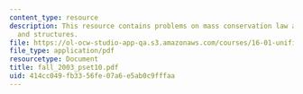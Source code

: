 ```yaml
---
content_type: resource
description: This resource contains problems on mass conservation law and materials
  and structures.
file: https://ol-ocw-studio-app-qa.s3.amazonaws.com/courses/16-01-unified-engineering-i-ii-iii-iv-fall-2005-spring-2006/414cc049fb3356fe07a6e5ab0c9fffaa_fall_2003_pset10.pdf
file_type: application/pdf
resourcetype: Document
title: fall_2003_pset10.pdf
uid: 414cc049-fb33-56fe-07a6-e5ab0c9fffaa
---
```

